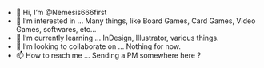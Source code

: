 - 👋 Hi, I’m @Nemesis666first
- 👀 I’m interested in ... Many things, like Board Games, Card Games, Video Games, softwares, etc...
- 🌱 I’m currently learning ... InDesign, Illustrator, various things.
- 💞️ I’m looking to collaborate on ... Nothing for now.
- 📫 How to reach me ... Sending a PM somewhere here ?

<!---
Nemesis666first/Nemesis666first is a ✨ special ✨ repository because its `README.md` (this file) appears on your GitHub profile.
You can click the Preview link to take a look at your changes.
--->
